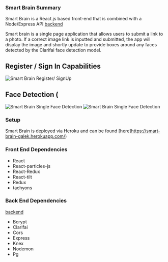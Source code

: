 ### Smart Brain Summary

Smart Brain is a React.js based front-end that is combined with a Node/Express API [backend](https://github.com/TheGalekxy/SmartBrain)

Smart brain is a single page application that allows users to submit a link to a photo. If a correct image link is inputted and submitted, the app will display the image and shortly update to provide boxes around any faces detected by the Clarifai face detection model.

## Register / Sign In Capabilities

![Smart Brain Register/ SignUp](https://i.giphy.com/media/lopwo7fWpG2zJtLG4E/giphy.webp)

## Face Detection (

![Smart Brain Single Face Detection](https://media0.giphy.com/media/Vdn5cGIKRAh3v8VzLV/giphy.gif)
![Smart Brain Single Face Detection](../src/Assets/facerecognition.gif)


### Setup

Smart Brain is deployed via Heroku and can be found [here]https://smart-brain-galek.herokuapp.com/)

### Front End Dependencies

- React
- React-particles-js
- React-Redux
- React-tilt
- Redux
- tachyons

### Back End Dependencies

[backend](https://github.com/TheGalekxy/SmartBrain)

- Bcrypt
- Clarifai
- Cors
- Express
- Knex
- Nodemon
- Pg